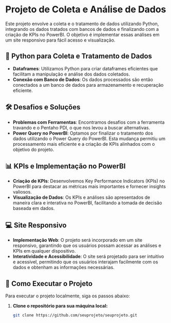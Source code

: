 # Projeto de Coleta e Análise de Dados

Este projeto envolve a coleta e o tratamento de dados utilizando Python, integrando os dados tratados com bancos de dados e finalizando com a criação de KPIs no PowerBI. O objetivo é implementar essas análises em um site responsivo para fácil acesso e visualização.

## 🐍 Python para Coleta e Tratamento de Dados

- **Dataframes**: Utilizamos Python para criar dataframes eficientes que facilitam a manipulação e análise dos dados coletados.
- **Conexão com Banco de Dados**: Os dados processados são então conectados a um banco de dados para armazenamento e recuperação eficiente.

## 🛠️ Desafios e Soluções

- **Problemas com Ferramentas**: Encontramos desafios com a ferramenta travando e o Pentaho PDI, o que nos levou a buscar alternativas.
- **Power Query no PowerBI**: Optamos por finalizar o tratamento dos dados utilizando o Power Query do PowerBI. Esta mudança permitiu um processamento mais eficiente e a criação de KPIs alinhados com o objetivo do projeto.

## 📊 KPIs e Implementação no PowerBI

- **Criação de KPIs**: Desenvolvemos Key Performance Indicators (KPIs) no PowerBI para destacar as métricas mais importantes e fornecer insights valiosos.
- **Visualização de Dados**: Os KPIs e análises são apresentados de maneira clara e interativa no PowerBI, facilitando a tomada de decisão baseada em dados.

## 💻 Site Responsivo

- **Implementação Web**: O projeto será incorporado em um site responsivo, garantindo que os usuários possam acessar as análises e KPIs em qualquer dispositivo.
- **Interatividade e Acessibilidade**: O site será projetado para ser intuitivo e acessível, permitindo que os usuários interajam facilmente com os dados e obtenham as informações necessárias.

## 🚀 Como Executar o Projeto

Para executar o projeto localmente, siga os passos abaixo:

1. **Clone o repositório para sua máquina local:**

    ```sh
   git clone https://github.com/seuprojeto/seuprojeto.git
